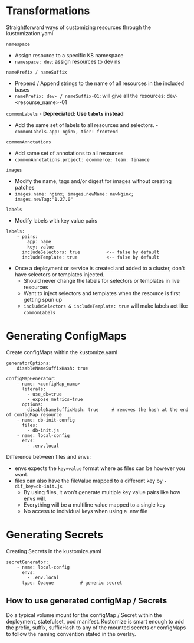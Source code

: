 # Transformations
Straightforward ways of customizing resources through the kustomization.yaml

`namespace`
- Assign resource to a specific K8 namespace
- `namespace: dev`: assign resources to dev ns

`namePrefix / nameSuffix`
- Prepend / Append strings to the name of all resources in the included bases
- `namePrefix: dev- / nameSuffix-01`: will give all the resources: dev-<resourse_name>-01

`commonLabels` - **Depreciated: Use `labels` instead**
- Add the same set of labels to all resources and selectors.
-`commonLabels.app: nginx, tier: frontend`

`commonAnnotations`
- Add same set of annotations to all resources
- `commonAnnotations.project: ecommerce; team: finance`

`images`
- Modify the name, tags and/or digest for images without creating patches
- `images.name: nginx; images.newName: newNginx; images.newTag:"1.27.0"`

`labels`
- Modify labels with key value pairs 
```
labels:
    - pairs:
        app: name
        key: value
      includeSelectors: true          <-- false by default
      includeTemplate: true           <-- false by default
```
- Once a deployment or service is created and added to a cluster, don't have selectors or templates injected.
    - Should never change the labels for selectors or templates in live resources
    - Want to inject selectors and templates when the resource is first getting spun up
    - `includeSelectors & includeTemplate: true` will make labels act like `commonLabels` 

# Generating ConfigMaps
Create configMaps within the kustomize.yaml

```
generatorOptions:
    disableNameSuffixHash: true

configMapGenerator:
    - name: <configMap_name>
      literals:
        - use_db=true
        - expose_metrics=true
      options:
        disableNameSuffixHash: true     # removes the hash at the end of configMap resource
    - name: db-init-config
      files:
        - db-init.js
    - name: local-config
      envs:
        - .env.local
```

Difference between files and envs:
- envs expects the `key=value` format where as files can be however you want.
- files can also have the fileValue mapped to a different key by `- dif_key=db-init.js`
    - By using files, it won't generate multiple key value pairs like how envs will.
    - Everything will be a multiline value mapped to a single key
    - No access to individual keys when using a .env file

# Generating Secrets
Creating Secrets in the kustomize.yaml

```
secretGenerator:
    - name: local-config
      envs:
        - .env.local
      type: Opaque          # generic secret
```

## How to use generated configMap / Secrets 
Do a typical volume mount for the configMap / Secret within the deployment, statefulset, pod manifest. 
Kustomize is smart enough to add the prefix, suffix, suffixHash to any of the mounted secrets or configMaps to follow the naming convention stated in the overlay.

```

```
